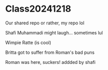 # Class20241218
Our shared repo or rather, my repo lol

Shafi Muhammadi might laugh... sometimes lul

Wimpie Ratte (is cool)

Britta got to suffer from Roman's bad puns

Roman was here, suckers!
addded by shafi
